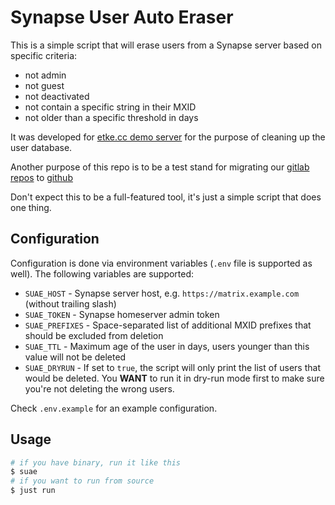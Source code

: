 # Synapse User Auto Eraser

This is a simple script that will erase users from a Synapse server based on specific criteria:

- not admin
- not guest
- not deactivated
- not contain a specific string in their MXID
- not older than a specific threshold in days

It was developed for [etke.cc demo server](https://etke.cc/demo/) for the purpose of cleaning up the user database.

Another purpose of this repo is to be a test stand for migrating our [gitlab repos](https://gitlab.com/etke.cc) to [github](https://github.com/etke-cc)

Don't expect this to be a full-featured tool, it's just a simple script that does one thing.

## Configuration

Configuration is done via environment variables (`.env` file is supported as well). The following variables are supported:

- `SUAE_HOST` - Synapse server host, e.g. `https://matrix.example.com` (without trailing slash)
- `SUAE_TOKEN` - Synapse homeserver admin token
- `SUAE_PREFIXES` - Space-separated list of additional MXID prefixes that should be excluded from deletion
- `SUAE_TTL` - Maximum age of the user in days, users younger than this value will not be deleted
- `SUAE_DRYRUN` - If set to `true`, the script will only print the list of users that would be deleted. You **WANT** to run it in dry-run mode first to make sure you're not deleting the wrong users.

Check `.env.example` for an example configuration.


## Usage

```bash
# if you have binary, run it like this
$ suae
# if you want to run from source
$ just run
```
